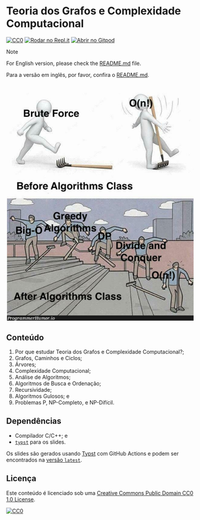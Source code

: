# Teoria dos Grafos e Complexidade Computacional

[![CC0](https://img.shields.io/badge/License-CC0-lightgrey.svg)](https://creativecommons.org/publicdomain/zero/1.0/)
[![Rodar no Repl.it](https://repl.it/badge/github/storopoli/grafos-complexidade)](https://repl.it/github/storopoli/grafos-complexidade)
[![Abrir no Gitpod](https://gitpod.io/button/open-in-gitpod.svg)](https://gitpod.io/#https://github.com/storopoli/grafos-complexidade)

> [!NOTE]
>
> For English version, please check the [README.md](README.md) file.
>
> Para a versão em inglês, por favor, confira o [README.md](README.md).

<!-- markdownlint-disable no-inline-html -->
<div class="figure" style="text-align: center">
  <img src="slides/images/algorithm_analysis_meme.jpg"
   alt="Algorithm meme" width="500" />
</div>
<!-- markdownlint-enable no-inline-html -->

## Conteúdo

1. Por que estudar Teoria dos Grafos e Complexidade Computacional?;
1. Grafos, Caminhos e Ciclos;
1. Árvores;
1. Complexidade Computacional;
1. Análise de Algoritmos;
1. Algoritmos de Busca e Ordenação;
1. Recursividade;
1. Algoritmos Gulosos; e
1. Problemas P, NP-Completo, e NP-Difícil.

## Dependências

- Compilador C/C++; e
- [`typst`](https://typst.app) para os slides.

Os slides são gerados usando [Typst](https://typst.app) com GitHub Actions
e podem ser encontrados na
[versão `latest`](https://github.com/storopoli/graphs-complexity/releases/latest/download/slides-pt.pdf).

## Licença

Este conteúdo é licenciado sob uma
[Creative Commons Public Domain CC0 1.0 License](https://creativecommons.org/publicdomain/zero/1.0/).

[![CC0](https://licensebuttons.net/l/zero/1.0/88x31.png)](https://creativecommons.org/publicdomain/zero/1.0/)
